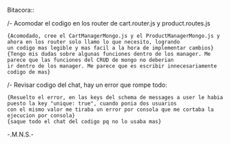Bitacora::

/- Acomodar el codigo en los router de cart.router.js y product.routes.js

    {Acomodado, cree el CartManagerMongo.js y el ProductManagerMongo.js y ahora en los router solo llamo lo que necesito, logrando
    un codigo mas legible y mas facil a la hora de implementar cambios}
    {Tengo mis dudas sobre algunas funciones dentro de los manager. Me parece que las funciones del CRUD de mongo no deberian
    ir dentro de los manager. Me parece que es escribir innecesariamente codigo de mas}

/- Revisar codigo del chat, hay un error que rompe todo:

    {Resuelto el error, en las keys del schema de messages a user le habia puesto la key "unique: true", cuando ponia dos usuarios
    con el mismo valor me tiraba un error por consola que me cortaba la ejecucion por consola}
    {saque todo el chat del codigo pq no lo usaba mas}





























-.M.N.S.-





